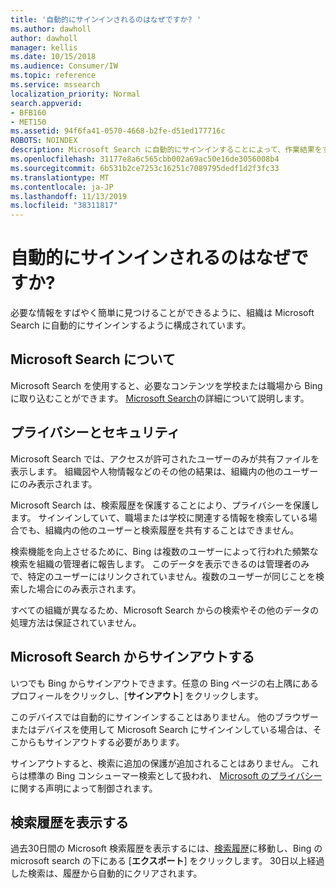 ```yaml
---
title: '自動的にサインインされるのはなぜですか? '
ms.author: dawholl
author: dawholl
manager: kellis
ms.date: 10/15/2018
ms.audience: Consumer/IW
ms.topic: reference
ms.service: mssearch
localization_priority: Normal
search.appverid:
- BFB160
- MET150
ms.assetid: 94f6fa41-0570-4668-b2fe-d51ed177716c
ROBOTS: NOINDEX
description: Microsoft Search に自動的にサインインすることによって、作業結果をすばやく簡単に検索する方法について説明します。
ms.openlocfilehash: 31177e8a6c565cbb002a69ac50e16de3056008b4
ms.sourcegitcommit: 6b531b2ce7253c16251c7089795dedf1d2f3fc33
ms.translationtype: MT
ms.contentlocale: ja-JP
ms.lasthandoff: 11/13/2019
ms.locfileid: "38311817"
---
```

# <a name="why-am-i-automatically-signed-in"></a>自動的にサインインされるのはなぜですか? 

必要な情報をすばやく簡単に見つけることができるように、組織は Microsoft Search に自動的にサインインするように構成されています。
  
## <a name="about-microsoft-search"></a>Microsoft Search について

Microsoft Search を使用すると、必要なコンテンツを学校または職場から Bing に取り込むことができます。 [Microsoft Search](about-microsoft-search.md)の詳細について説明します。
  
## <a name="privacy-and-security"></a>プライバシーとセキュリティ

Microsoft Search では、アクセスが許可されたユーザーのみが共有ファイルを表示します。 組織図や人物情報などのその他の結果は、組織内の他のユーザーにのみ表示されます。
  
Microsoft Search は、検索履歴を保護することにより、プライバシーを保護します。 サインインしていて、職場または学校に関連する情報を検索している場合でも、組織内の他のユーザーと検索履歴を共有することはできません。
  
検索機能を向上させるために、Bing は複数のユーザーによって行われた頻繁な検索を組織の管理者に報告します。 このデータを表示できるのは管理者のみで、特定のユーザーにはリンクされていません。複数のユーザーが同じことを検索した場合にのみ表示されます。
  
すべての組織が異なるため、Microsoft Search からの検索やその他のデータの処理方法は保証されていません。
  
## <a name="sign-out-of-microsoft-search"></a>Microsoft Search からサインアウトする

いつでも Bing からサインアウトできます。任意の Bing ページの右上隅にあるプロフィールをクリックし、[**サインアウト**] をクリックします。
  
このデバイスでは自動的にサインインすることはありません。 他のブラウザーまたはデバイスを使用して Microsoft Search にサインインしている場合は、そこからもサインアウトする必要があります。 
  
サインアウトすると、検索に追加の保護が追加されることはありません。 これらは標準の Bing コンシューマー検索として扱われ、 [Microsoft のプライバシー](https://privacy.microsoft.com/privacystatement)に関する声明によって制御されます。
  
## <a name="view-your-search-history"></a>検索履歴を表示する

過去30日間の Microsoft 検索履歴を表示するには、[検索履歴](https://ssl.bing.com/profile/history)に移動し、Bing の microsoft search の下にある [**エクスポート**] をクリックします。 30日以上経過した検索は、履歴から自動的にクリアされます。

  

